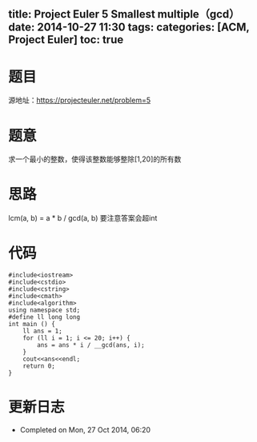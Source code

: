 title: Project Euler 5 Smallest multiple（gcd）
date: 2014-10-27 11:30
tags: 
categories: [ACM, Project Euler]
toc: true
---
# 题目	
源地址：https://projecteuler.net/problem=5

# 题意
求一个最小的整数，使得该整数能够整除[1,20]的所有数

# 思路
lcm(a, b) = a * b / gcd(a, b)
要注意答案会超int
<!--more-->

# 代码
```
#include<iostream>
#include<cstdio>
#include<cstring>
#include<cmath>
#include<algorithm>
using namespace std;
#define ll long long
int main () {
    ll ans = 1;
    for (ll i = 1; i <= 20; i++) {
        ans = ans * i / __gcd(ans, i);
    }
    cout<<ans<<endl;
    return 0;
}
```

# 更新日志
- Completed on Mon, 27 Oct 2014, 06:20
